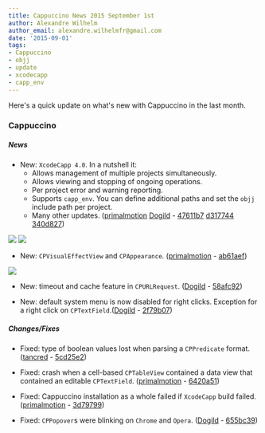```yaml
---
title: Cappuccino News 2015 September 1st
author: Alexandre Wilhelm
author_email: alexandre.wilhelmfr@gmail.com
date: '2015-09-01'
tags:
- Cappuccino
- objj
- update
- xcodecapp
- capp_env
---
```


Here's a quick update on what's new with Cappuccino in the last month.

### Cappuccino

##### News

- New: `XcodeCapp 4.0`. In a nutshell it:
    - Allows management of multiple projects simultaneously.
    - Allows viewing and stopping of ongoing operations.
    - Per project error and warning reporting.
    - Supports `capp_env`. You can define additional paths and set the `objj` include path per project.
    - Many other updates.
    ([primalmotion](https://github.com/primalmotion) [Dogild](https://github.com/Dogild) - [47611b7](https://github.com/cappuccino/cappuccino/commit/47611b7615525137ad5d5c678570a8f20b7b4d22) [d317744](https://github.com/cappuccino/cappuccino/commit/d317744f053ea734378b158f01ab139aa6894c2c) [340d827](https://github.com/cappuccino/cappuccino/commit/340d827377e383e2a0dcebc9e62b6e87ceb83887))

[![](/img/cpo-uploads/2015/09/XcodeCapp-settings.png)](/img/cpo-uploads/2015/09/XcodeCapp-settings.png)
[![](/img/cpo-uploads/2015/09/XcodeCapp-operations.png)](/img/cpo-uploads/2015/09/XcodeCapp-operations.png)

- New: `CPVisualEffectView` and `CPAppearance`. ([primalmotion](https://github.com/primalmotion) - [ab61aef](https://github.com/cappuccino/cappuccino/commit/ab61aef985dfcbefb2e32e8db4ab637fa7f2d4f1))

[![](/img/cpo-uploads/2015/09/CPVisualEffectView-CPAppearance.png)](/img/cpo-uploads/2015/09/CPVisualEffectView-CPAppearance.png)

- New: timeout and cache feature in `CPURLRequest`. ([Dogild](https://github.com/dogild) - [58afc92](https://github.com/cappuccino/cappuccino/commit/58afc92a26a610fc61ada7129afe932ba7459c57))

- New: default system menu is now disabled for right clicks. Exception for a right click on `CPTextField`.([Dogild](https://github.com/dogild) - [2f79b07](https://github.com/cappuccino/cappuccino/commit/2f79b079fda0110bdafb84ef8b91e08de10a3c65))

##### Changes/Fixes

- Fixed: type of boolean values lost when parsing a `CPPredicate` format. ([tancred](https://github.com/tancred) - [5cd25e2](https://github.com/cappuccino/cappuccino/commit/5cd25e24e4440225b43175d47132325c649860b5))

- Fixed: crash when a cell-based `CPTableView` contained a data view that contained an editable `CPTextField`. ([primalmotion](https://github.com/primalmotion) - [6420a51](https://github.com/cappuccino/cappuccino/commit/6420a51dd0986303b4c8a0f8247e6cd15be5553b))

- Fixed: Cappuccino installation as a whole failed if `XcodeCapp` build failed. ([primalmotion](https://github.com/primalmotion) - [3d79799](https://github.com/cappuccino/cappuccino/commit/3d79799450f7c4522bdfff48c1ab2ac8f1703ab7))

- Fixed: `CPPopover`s were blinking on `Chrome` and `Opera`. ([Dogild](https://github.com/dogild) - [655bc39](https://github.com/cappuccino/cappuccino/commit/655bc39d8576f133d96bab746a3189426d592d6c))